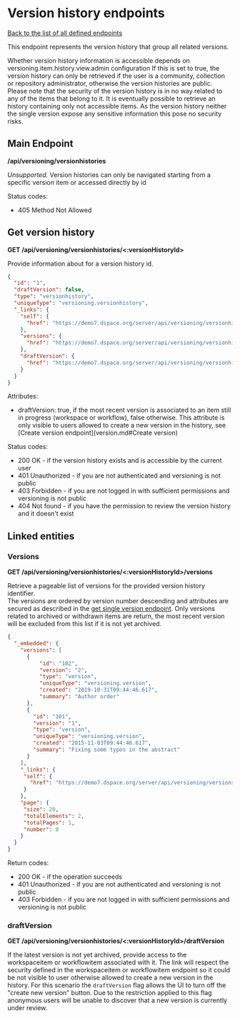 # Version history endpoints

[Back to the list of all defined endpoints](endpoints.md)

This endpoint represents the version history that group all related versions.

Whether version history information is accessible depends on versioning.item.history.view.admin configuration
If this is set to true, the version history can only be retrieved if the user is a community, collection or repository administrator, otherwise the version histories are public.
Please note that the security of the version history is in no way related to any of the items that belong to it. 
It is eventually possible to retrieve an history containing only not accessible items. As the version history neither the single version expose any sensitive information this pose no security risks.

## Main Endpoint
**/api/versioning/versionhistories**   

_Unsupported._ Version histories can only be navigated starting from a specific version item or accessed directly by id

Status codes:
* 405 Method Not Allowed

## Get version history

**GET /api/versioning/versionhistories/<:versionHistoryId>**

Provide information about for a version history id.

```json
{
  "id": "1",
  "draftVersion": false,
  "type": "versionhistory",
  "uniqueType": "versioning.versionhistory",  
  "_links": {
    "self": {
      "href": "https://demo7.dspace.org/server/api/versioning/versionhistories/1"
    },
    "versions": {
      "href": "https://demo7.dspace.org/server/api/versioning/versionhistories/1/versions"
    },
    "draftVersion": {
      "href": "https://demo7.dspace.org/server/api/versioning/versionhistories/1/draftVersion"
    }
  }
}
```
Attributes:
- draftVersion: true, if the most recent version is associated to an item still in progress (workspace or workflow), false otherwise. This attribute is only visible to users allowed to create a new version in the history, see [Create version endpoint](version.md#Create version) 

Status codes:
* 200 OK - if the version history exists and is accessible by the current user
* 401 Unauthorized - if you are not authenticated and versioning is not public
* 403 Forbidden - if you are not logged in with sufficient permissions and versioning is not public
* 404 Not found - if you have the permission to review the version history and it doesn't exist

## Linked entities

### Versions

**GET /api/versioning/versionhistories/<:versionHistoryId>/versions**

Retrieve a pageable list of versions for the provided version history identifier.  
The versions are ordered by version number descending and attributes are secured as described in the [get single version endpoint](version.md#get-single-version).
Only versions related to archived or withdrawn items are return, the most recent version will be excluded from this list if it is not yet archived.

```json
{
  "_embedded": {
    "versions": [
      {
          "id": "102",
          "version": "2",
          "type": "version",
          "uniqueType": "versioning.version",
          "created": "2019-10-31T09:44:46.617",
          "summary": "Author order"
      },
      {
        "id": "101",
        "version": "1",
        "type": "version",
        "uniqueType": "versioning.version",
        "created": "2015-11-03T09:44:46.617",
        "summary": "Fixing some typos in the abstract"
      }
    ],
    "_links": {
     "self": {
       "href": "https://demo7.dspace.org/server/api/versioning/versions/search/findByHistory?historyId=1"
     }
    },
    "page": {
     "size": 20,
     "totalElements": 2,
     "totalPages": 1,
     "number": 0
    }
  }
}
```

Return codes:
* 200 OK - if the operation succeeds
* 401 Unauthorized - if you are not authenticated and versioning is not public
* 403 Forbidden - if you are not logged in with sufficient permissions and versioning is not public

### draftVersion

**GET /api/versioning/versionhistories/<:versionHistoryId>/draftVersion**

If the latest version is not yet archived, provide access to the workspaceitem or workflowitem associated with it.
The link will respect the security defined in the workspaceitem or workflowitem endpoint so it could be not visible to user otherwise allowed to create a new version in the history.
For this scenario the `draftVersion` flag allows the UI to turn off the "create new version" button. 
Due to the restriction applied to this flag anonymous users will be unable to discover that a new version is currently under review.
